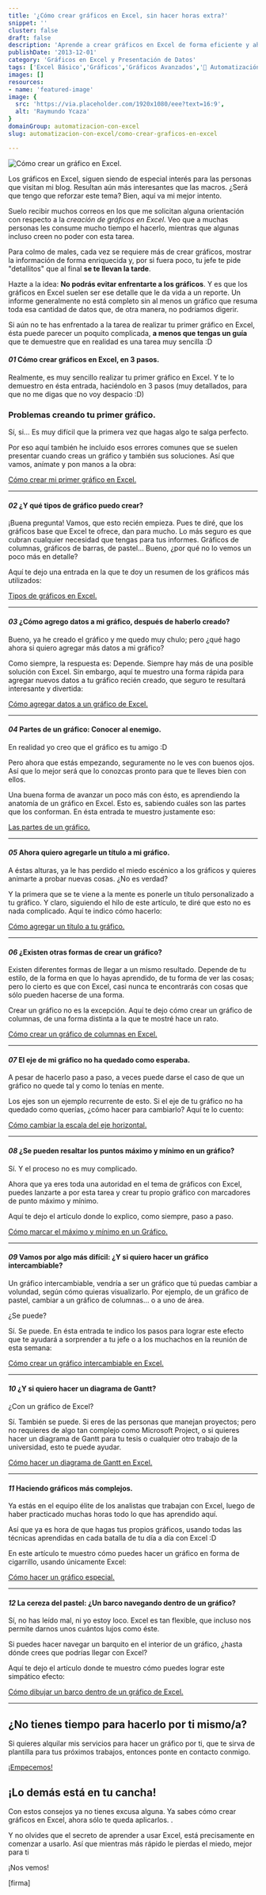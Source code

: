 ```yaml
---
title: '¿Cómo crear gráficos en Excel, sin hacer horas extra?'
snippet: ''
cluster: false
draft: false 
description: 'Aprende a crear gráficos en Excel de forma eficiente y ahorra tiempo en tu trabajo diario con este artículo informativo.'
publishDate: '2013-12-01'
category: 'Gráficos en Excel y Presentación de Datos'
tags: ['Excel Básico','Gráficos','Gráficos Avanzados','🤖 Automatización con Excel']
images: []
resources: 
- name: 'featured-image'
image: {
  src: 'https://via.placeholder.com/1920x1080/eee?text=16:9',
  alt: 'Raymundo Ycaza'
}
domainGroup: automatizacion-con-excel
slug: automatizacion-con-excel/como-crear-graficos-en-excel

---
```


![Cómo crear un gráfico en Excel.](images/crear-un-grafico-en-excel1.png)

Los gráficos en Excel, siguen siendo de especial interés para las personas que visitan mi blog. Resultan aún más interesantes que las macros. ¿Será que tengo que reforzar este tema? Bien, aquí va mi mejor intento.

Suelo recibir muchos correos en los que me solicitan alguna orientación con respecto a la _creación de gráficos en Excel_. Veo que a muchas personas les consume mucho tiempo el hacerlo, mientras que algunas incluso creen no poder con esta tarea.

Para colmo de males, cada vez se requiere más de crear gráficos, mostrar la información de forma enriquecida y, por si fuera poco, tu jefe te pide "detallitos" que al final **se te llevan la tarde**.

Hazte a la idea: **No podrás evitar enfrentarte a los gráficos**. Y es que los gráficos en Excel suelen ser ese detalle que le da vida a un reporte. Un informe generalmente no está completo sin al menos un gráfico que resuma toda esa cantidad de datos que, de otra manera, no podríamos digerir.

Si aún no te has enfrentado a la tarea de realizar tu primer gráfico en Excel, ésta puede parecer un poquito complicada, **a menos que tengas un guía** que te demuestre que en realidad es una tarea muy sencilla :D

#### _01_ Cómo crear gráficos en Excel, en 3 pasos.

Realmente, es muy sencillo realizar tu primer gráfico en Excel. Y te lo demuestro en ésta entrada, haciéndolo en 3 pasos (muy detallados, para que no me digas que no voy despacio :D)

### Problemas creando tu primer gráfico.

Sí, si... Es muy difícil que la primera vez que hagas algo te salga perfecto.

Por eso aquí también he incluido esos errores comunes que se suelen presentar cuando creas un gráfico y también sus soluciones. Así que vamos, anímate y pon manos a la obra:

[Cómo crear mi primer gráfico en Excel.](http://raymundoycaza.com/como-crear-un-grafico-en-excel/ "Cómo crear mi primer gráfico en Excel.")

* * *

#### _02_ ¿Y qué tipos de gráfico puedo crear?

¡Buena pregunta! Vamos, que esto recién empieza. Pues te diré, que los gráficos base que Excel te ofrece, dan para mucho. Lo más seguro es que cubran cualquier necesidad que tengas para tus informes. Gráficos de columnas, gráficos de barras, de pastel... Bueno, ¿por qué no lo vemos un poco más en detalle?

Aquí te dejo una entrada en la que te doy un resumen de los gráficos más utilizados:

[Tipos de gráficos en Excel.](http://raymundoycaza.com/tipos-de-graficos-en-excel/ "Tipos de gráficos en Excel.")

* * *

#### _03_ ¿Cómo agrego datos a mi gráfico, después de haberlo creado?

Bueno, ya he creado el gráfico y me quedo muy chulo; pero ¿qué hago ahora si quiero agregar más datos a mi gráfico?

Como siempre, la respuesta es: Depende. Siempre hay más de una posible solución con Excel. Sin embargo, aquí te muestro una forma rápida para agregar nuevos datos a tu gráfico recién creado, que seguro te resultará interesante y divertida:

[Cómo agregar datos a un gráfico de Excel.](http://raymundoycaza.com/agregar-datos-graficos-de-excel/ "Cómo agregar datos a un gráfico de Excel.")

* * *

#### _04_ Partes de un gráfico: Conocer al enemigo.

En realidad yo creo que el gráfico es tu amigo :D

Pero ahora que estás empezando, seguramente no le ves con buenos ojos. Así que lo mejor será que lo conozcas pronto para que te lleves bien con ellos.

Una buena forma de avanzar un poco más con ésto, es aprendiendo la anatomía de un gráfico en Excel. Esto es, sabiendo cuáles son las partes que los conforman. En ésta entrada te muestro justamente eso:

[Las partes de un gráfico.](http://raymundoycaza.com/partes-de-un-grafico/ "Partes de un Gráfico en Excel.")

* * *

#### _05_ Ahora quiero agregarle un título a mi gráfico.

A éstas alturas, ya le has perdido el miedo escénico a los gráficos y quieres animarte a probar nuevas cosas. ¿No es verdad?

Y la primera que se te viene a la mente es ponerle un título personalizado a tu gráfico. Y claro, siguiendo el hilo de este artículo, te diré que esto no es nada complicado. Aquí te indico cómo hacerlo:

[Cómo agregar un título a tu gráfico.](http://raymundoycaza.com/como-agregar-un-titulo-al-grafico/ "Cómo agregar un título a tu gráfico.")

* * *

#### _06_ ¿Existen otras formas de crear un gráfico?

Existen diferentes formas de llegar a un mismo resultado. Depende de tu estilo, de la forma en que lo hayas aprendido, de tu forma de ver las cosas; pero lo cierto es que con Excel, casi nunca te encontrarás con cosas que sólo pueden hacerse de una forma.

Crear un gráfico no es la excepción. Aquí te dejo cómo crear un gráfico de columnas, de una forma distinta a la que te mostré hace un rato.

[Cómo crear un gráfico de columnas en Excel.](http://raymundoycaza.com/crear-un-grafico-de-columnas-en-excel/ "Cómo crear un gráfico de columnas en Excel.")

* * *

#### _07_ El eje de mi gráfico no ha quedado como esperaba.

A pesar de hacerlo paso a paso, a veces puede darse el caso de que un gráfico no quede tal y como lo tenías en mente.

Los ejes son un ejemplo recurrente de esto. Si el eje de tu gráfico no ha quedado como querías, ¿cómo hacer para cambiarlo? Aquí te lo cuento:

[Cómo cambiar la escala del eje horizontal.](http://raymundoycaza.com/cambiar-la-escala-del-eje-horizontal/ "Cómo cambiar la escala del eje horizontal.")

* * *

#### _08_ ¿Se pueden resaltar los puntos máximo y mínimo en un gráfico?

Sí. Y el proceso no es muy complicado.

Ahora que ya eres toda una autoridad en el tema de gráficos con Excel, puedes lanzarte a por esta tarea y crear tu propio gráfico con marcadores de punto máximo y mínimo.

Aquí te dejo el artículo donde lo explico, como siempre, paso a paso.

[Cómo marcar el máximo y mínimo en un Gráfico.](http://raymundoycaza.com/maximo-y-minimo-en-grafico/ "Cómo marcar el máximo y mínimo en un gráfico.")

* * *

#### _09_ Vamos por algo más difícil: ¿Y si quiero hacer un gráfico intercambiable?

Un gráfico intercambiable, vendría a ser un gráfico que tú puedas cambiar a volundad, según cómo quieras visualizarlo. Por ejemplo, de un gráfico de pastel, cambiar a un gráfico de columnas... o a uno de área.

¿Se puede?

Sí. Se puede. En ésta entrada te indico los pasos para lograr este efecto que te ayudará a sorprender a tu jefe o a los muchachos en la reunión de esta semana:

[Cómo crear un gráfico intercambiable en Excel.](http://raymundoycaza.com/crea-tu-propio-grafico-dinamico-en-excel/ "Cómo crear un gráfico intercambiable en Excel.")

* * *

#### _10_ ¿Y si quiero hacer un diagrama de Gantt?

¿Con un gráfico de Excel?

Sí. También se puede. Si eres de las personas que manejan proyectos; pero no requieres de algo tan complejo como Microsoft Project, o si quieres hacer un diagrama de Gantt para tu tesis o cualquier otro trabajo de la universidad, esto te puede ayudar.

[Cómo hacer un diagrama de Gantt en Excel.](http://raymundoycaza.com/crear-un-diagrama-de-gantt-en-excel/ "Cómo hacer un diagrama de Gantt en Excel.")

* * *

#### _11_ Haciendo gráficos más complejos.

Ya estás en el equipo élite de los analistas que trabajan con Excel, luego de haber practicado muchas horas todo lo que has aprendido aquí.

Así que ya es hora de que hagas tus propios gráficos, usando todas las técnicas aprendidas en cada batalla de tu día a día con Excel :D

En este artículo te muestro cómo puedes hacer un gráfico en forma de cigarrillo, usando únicamente Excel:

[Cómo hacer un gráfico especial.](http://raymundoycaza.com/graficar-en-excel-una-manera-distinta/ "Cómo hacer un gráfico especial en Excel.")

* * *

#### _12_ La cereza del pastel: ¿Un barco navegando dentro de un gráfico?

Sí, no has leído mal, ni yo estoy loco. Excel es tan flexible, que incluso nos permite darnos unos cuántos lujos como éste.

Si puedes hacer navegar un barquito en el interior de un gráfico, ¿hasta dónde crees que podrías llegar con Excel?

Aquí te dejo el artículo donde te muestro cómo puedes lograr este simpático efecto:

[Cómo dibujar un barco dentro de un gráfico de Excel.](http://raymundoycaza.com/dibujar-un-barco-en-grafico/ "Cómo dibujar un barco dentro de un gráfico de Excel.")

* * *

## ¿No tienes tiempo para hacerlo por ti mismo/a?

Si quieres alquilar mis servicios para hacer un gráfico por ti, que te sirva de plantilla para tus próximos trabajos, entonces ponte en contacto conmigo.

[¡Empecemos!](http://raymundoycaza.com/producto/graficos-en-excel-basico/)

## ¡Lo demás está en tu cancha!

Con estos consejos ya no tienes excusa alguna. Ya sabes cómo crear gráficos en Excel, ahora sólo te queda aplicarlos. .

Y no olvides que el secreto de aprender a usar Excel, está precisamente en comenzar a usarlo. Así que mientras más rápido le pierdas el miedo, mejor para ti

¡Nos vemos!

\[firma\]
